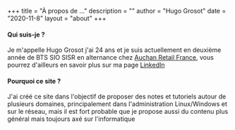 +++
title = "À propos de ..."
description = ""
author = "Hugo Grosot"
date = "2020-11-8"
layout = "about"
+++


#### Qui suis-je ?

Je m'appelle Hugo Grosot j'ai 24 ans et je suis actuellement en deuxième année de BTS SIO SISR en alternance chez [Auchan Retail France](https://www.auchan-retail.com/fr/), vous pourrez d'ailleurs en savoir plus sur ma page [LinkedIn]()


#### Pourquoi ce site ? 

J'ai créé ce site dans l'objectif de proposer des notes et tutoriels autour de plusieurs domaines, principalement dans l'administration Linux/Windows et sur le réseau, mais il est fort probable que je propose aussi du contenu plus général mais toujours axé sur l'informatique


